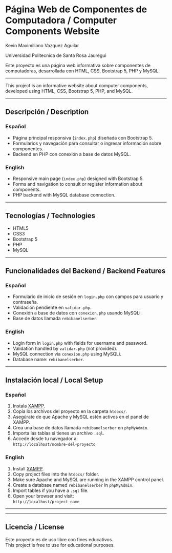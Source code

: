 # Página Web de Componentes de Computadora / Computer Components Website

Kevin Maximiliano Vazquez Aguilar

Universidad Politecnica de Santa Rosa Jauregui

Este proyecto es una página web informativa sobre componentes de computadoras, desarrollada con HTML, CSS, Bootstrap 5, PHP y MySQL.

---

This project is an informative website about computer components, developed using HTML, CSS, Bootstrap 5, PHP, and MySQL.

---

##  Descripción / Description

### Español
- Página principal responsiva (`index.php`) diseñada con Bootstrap 5.
- Formularios y navegación para consultar o ingresar información sobre componentes.
- Backend en PHP con conexión a base de datos MySQL.

### English
- Responsive main page (`index.php`) designed with Bootstrap 5.
- Forms and navigation to consult or register information about components.
- PHP backend with MySQL database connection.

---

##  Tecnologías / Technologies

- HTML5  
- CSS3  
- Bootstrap 5  
- PHP  
- MySQL  

---

## Funcionalidades del Backend / Backend Features

### Español
- Formulario de inicio de sesión en `login.php` con campos para usuario y contraseña.
- Validación pendiente en `validar.php`.
- Conexión a base de datos con `conexion.php` usando MySQLi.
- Base de datos llamada `rebibanelserber`.

### English
- Login form in `login.php` with fields for username and password.
- Validation handled by `validar.php` (not provided).
- MySQL connection via `conexion.php` using MySQLi.
- Database name: `rebibanelserber`.

---

##  Instalación local / Local Setup

### Español
1. Instala [XAMPP](https://www.apachefriends.org/index.html).
2. Copia los archivos del proyecto en la carpeta `htdocs/`.
3. Asegúrate de que Apache y MySQL estén activos en el panel de XAMPP.
4. Crea una base de datos llamada `rebibanelserber` en `phpMyAdmin`.
5. Importa las tablas si tienes un archivo `.sql`.
6. Accede desde tu navegador a:  
   `http://localhost/nombre-del-proyecto`

### English
1. Install [XAMPP](https://www.apachefriends.org/index.html).
2. Copy project files into the `htdocs/` folder.
3. Make sure Apache and MySQL are running in the XAMPP control panel.
4. Create a database named `rebibanelserber` in `phpMyAdmin`.
5. Import tables if you have a `.sql` file.
6. Open your browser and visit:  
   `http://localhost/project-name`

---


---

## Licencia / License

Este proyecto es de uso libre con fines educativos.  
This project is free to use for educational purposes.
